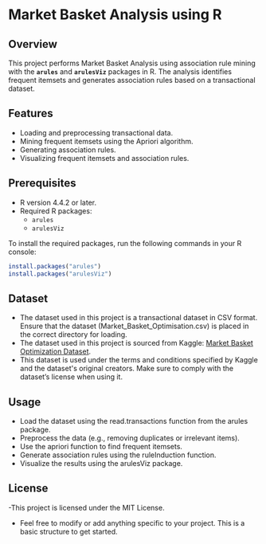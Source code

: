 # Market Basket Analysis using R

## Overview
This project performs Market Basket Analysis using association rule mining with the **`arules`** and **`arulesViz`** packages in R. The analysis identifies frequent itemsets and generates association rules based on a transactional dataset.

## Features
- Loading and preprocessing transactional data.
- Mining frequent itemsets using the Apriori algorithm.
- Generating association rules.
- Visualizing frequent itemsets and association rules.

## Prerequisites
- R version 4.4.2 or later.
- Required R packages:
  - `arules`
  - `arulesViz`

To install the required packages, run the following commands in your R console:
```R
install.packages("arules")
install.packages("arulesViz")
```

## Dataset
- The dataset used in this project is a transactional dataset in CSV format. Ensure that the dataset (Market_Basket_Optimisation.csv) is placed in the correct directory for loading.
- The dataset used in this project is sourced from Kaggle: [Market Basket Optimization Dataset](https://www.kaggle.com/datasets/devchauhan1/market-basket-optimisationcsv?resource=download).
- This dataset is used under the terms and conditions specified by Kaggle and the dataset's original creators. Make sure to comply with the dataset’s license when using it.
  
## Usage
- Load the dataset using the read.transactions function from the arules package.
- Preprocess the data (e.g., removing duplicates or irrelevant items).
- Use the apriori function to find frequent itemsets.
- Generate association rules using the ruleInduction function.
- Visualize the results using the arulesViz package.

## License
-This project is licensed under the MIT License.

- Feel free to modify or add anything specific to your project. This is a basic structure to get started.
